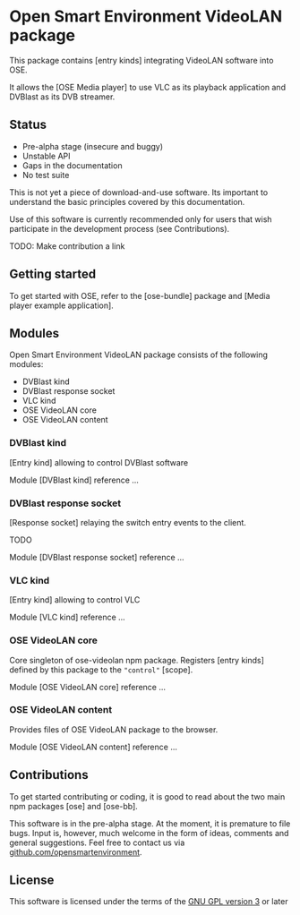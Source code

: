 # Open Smart Environment VideoLAN package

This package contains [entry kinds] integrating VideoLAN software
into OSE.

It allows the [OSE Media player] to use VLC as its playback
application and DVBlast as its DVB streamer.

## Status
- Pre-alpha stage (insecure and buggy)
- Unstable API
- Gaps in the documentation
- No test suite

This is not yet a piece of download-and-use software. Its important
to understand the basic principles covered by this documentation.

Use of this software is currently recommended only for users that
wish participate in the development process (see Contributions).

TODO: Make contribution a link

## Getting started
To get started with OSE, refer to the [ose-bundle] package and
[Media player example application].

## Modules
Open Smart Environment VideoLAN package consists of the following modules:
- DVBlast kind
- DVBlast response socket
- VLC kind
- OSE VideoLAN core
- OSE VideoLAN content

### DVBlast kind
[Entry kind] allowing to control DVBlast software

Module [DVBlast kind] reference ... 

### DVBlast response socket
[Response socket] relaying the switch entry events to the client.

TODO

Module [DVBlast response socket] reference ... 

### VLC kind
[Entry kind] allowing to control VLC

Module [VLC kind] reference ... 

### OSE VideoLAN core
Core singleton of ose-videolan npm package. Registers [entry kinds]
defined by this package to the `"control"` [scope].

Module [OSE VideoLAN core] reference ... 

### OSE VideoLAN content
Provides files of OSE VideoLAN package to the browser.

Module [OSE VideoLAN content] reference ... 

## Contributions
To get started contributing or coding, it is good to read about the
two main npm packages [ose] and [ose-bb].

This software is in the pre-alpha stage. At the moment, it is
premature to file bugs. Input is, however, much welcome in the form
of ideas, comments and general suggestions.  Feel free to contact
us via
[github.com/opensmartenvironment](https://github.com/opensmartenvironment).

## License
This software is licensed under the terms of the [GNU GPL version
3](../LICENCE) or later
